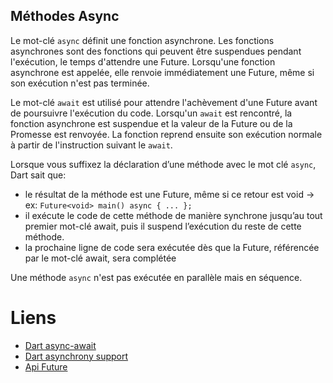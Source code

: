 ## Méthodes Async

Le mot-clé `async` définit une fonction asynchrone. Les fonctions asynchrones sont des fonctions qui peuvent être suspendues 
pendant l'exécution, le temps d'attendre une Future. Lorsqu'une fonction asynchrone est appelée, elle renvoie immédiatement une Future, même si 
son exécution n'est pas terminée.

Le mot-clé `await` est utilisé pour attendre l'achèvement d'une Future avant de poursuivre l'exécution du code. Lorsqu'un `await` est rencontré, la fonction asynchrone est suspendue et la valeur de la Future ou de la Promesse est renvoyée. La fonction reprend ensuite son exécution normale à partir de l'instruction suivant le `await`.

Lorsque vous suffixez la déclaration d’une méthode avec le mot clé `async`, Dart sait que:

- le résultat de la méthode est une Future, même si ce retour est void ->
  ex: `Future<void> main() async { ... };`
- il exécute le code de cette méthode de manière synchrone jusqu’au tout premier mot-clé await, puis
  il suspend l’exécution du reste de cette méthode.
- la prochaine ligne de code sera exécutée dès que la Future, référencée par le mot-clé await, sera complétée

Une méthode `async` n'est pas exécutée en parallèle mais en séquence.

# Liens

- [Dart async-await](https://dart.dev/codelabs/async-await)
- [Dart asynchrony support](https://dart.dev/guides/language/language-tour#asynchrony-support)
- [Api Future](https://api.flutter.dev/flutter/dart-async/Future-class.html)
